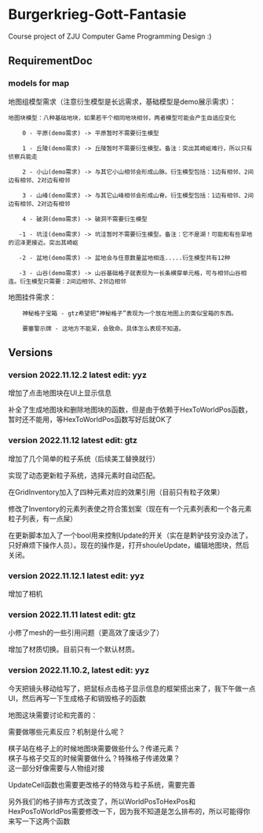 # Burgerkrieg-Gott-Fantasie
Course project of ZJU Computer Game Programming Design :)

## RequirementDoc

### models for map
地图组模型需求（注意衍生模型是长远需求，基础模型是demo展示需求）：

    地图块模型：八种基础地块，如果若干个相同地块相邻，两者模型可能会产生自适应变化
    
        0 - 平原(demo需求) -> 平原暂时不需要衍生模型
        
        1 - 丘陵(demo需求) -> 丘陵暂时不需要衍生模型。备注：突出其崎岖难行，所以只有侦察兵能走
        
        2 - 小山(demo需求) -> 与其它小山相邻会形成山脉。衍生模型包括：1边有相邻、2间边有相邻、2对边有相邻
        
        3 - 山峰(demo需求) -> 与其它山峰相邻会形成山脊。衍生模型包括：1边有相邻、2间边有相邻、2对边有相邻
        
        4 - 破洞(demo需求) -> 破洞不需要衍生模型
        
       -1 - 坑洼(demo需求) -> 坑洼暂时不需要衍生模型。备注：它不是湖！可能和有些旱地的沼泽更接近。突出其崎岖
       
       -2 - 盆地(demo需求) -> 盆地会与任意数量盆地相连.....衍生模型共有12种
       
       -3 - 山谷(demo需求) -> 山谷基础格子就表现为一长条横穿单元格，可与相邻山谷相连。衍生模型只需要：2间边相邻、2邻边相邻
   地图挂件需求：
   
        神秘格子宝箱 - gtz希望把“神秘格子”表现为一个放在地图上的类似宝箱的东西。
        
        要塞警示牌 - 这地方不能呆，会致命。具体怎么表现不知道。

## Versions

### version 2022.11.12.2 latest edit: yyz

增加了点击地图块在UI上显示信息

补全了生成地图块和删除地图块的函数，但是由于依赖于HexToWorldPos函数，暂时还不能用，等HexToWorldPos函数写好后就OK了

### version 2022.11.12 latest edit: gtz

增加了几个简单的粒子系统（后续美工替换就行）

实现了动态更新粒子系统，选择元素时自动匹配。

在GridInventory加入了四种元素对应的效果引用（目前只有粒子效果）

修改了Inventory的元素列表使之符合策划案（现在有一个元素列表和一个各元素粒子列表，有一点屎）

在更新脚本加入了一个bool用来控制Update的开关（实在是黔驴技穷没办法了，只好麻烦下操作人员）。现在的操作是，打开shouleUpdate，编辑地图块，然后关闭。

### version 2022.11.12.1 latest edit: yyz

增加了相机

### version 2022.11.11 latest edit: gtz

小修了mesh的一些引用问题（更高效了废话少了）

增加了材质切换。目前只有一个默认材质。

### version 2022.11.10.2, latest edit: yyz   

今天把镜头移动给写了，把鼠标点击格子显示信息的框架搭出来了，我下午做一点UI，然后再写一下生成格子和销毁格子的函数  

地图这块需要讨论和完善的：      
    
需要做哪些元素反应？机制是什么呢？     
     
棋子站在格子上的时候地图块需要做些什么？传递元素？   
棋子与格子交互的时候需要做什么？特殊格子传递效果？   
这一部分好像需要与人物组对接      

UpdateCell函数也需要更改格子的特效与粒子系统，需要完善    

另外我们的格子排布方式改变了，所以WorldPosToHexPos和HexPosToWorldPos需要修改一下，因为我不知道是怎么排布的，所以可能得你来写一下这两个函数    
